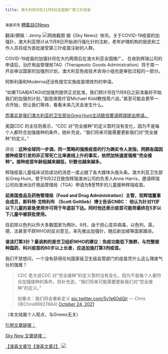 ```yaml
---
title: 澳大利亚将在11月8日全国推广第三针疫苗
---
```

`澳喜农场` [轉載自GNews](https://gnews.org/zh-hans/1613757/)

翻译/撰稿：Jenny
![](https://assets.gnews.org/wp-content/uploads/2021/10/IMG_1773.jpg)网络截图
据《Sky News》快讯，关于COVID-19疫苗的加强针，澳大利亚预计从11月8日开始进行强化针的注射，老年护理机构的居民和工作人员将成为首批接受第三针疫苗注射的人群。

COVID-19疫苗的加强针将在大约两周后在澳大利亚全国推广。  在收到辉瑞公司的申请后，治疗用品管理局TAG（Therapeutic Goods Administration）将于周一开会审议国家的加强剂计划，澳大利亚免疫技术咨询小组也是审批过程的一部分。

阿斯利康和Moderna还没有提交实施疫苗增效剂的申请。

“如果TGA和ATAGI对加强剂提供正式批准，我们预计将在11月8日之前准备好开始我们的加强剂计划，”副首席医疗官Michael Kidd教授周六说。”甚至可能会更早一点开始，但让我们等待，看看未来几天会发生什么。

[而事实是我们澳大利亚的卫生部长Greg·Hunt主动致信要请辉瑞提出申请。](https://www.sbs.com.au/chinese/mandarin/zh-hans/audio/queensland-premier-wants-updated-information-on-covid-19-and-children?cid=lang:socialshare:twitter%20via%20@SBSRadio)

美国CDC 的主任则表示，“CDC 对“完全接种”的定义暂时没有变化，因为不是每个人都符合加强接种的条件，她补充说，“我们将来可能需要更新我们对“完全接种”的定义。”

评论：**这种全球同一步调，同一策略的强推疫苗的行为确实令人发指，罔顾各国因接种疫苗引发的非正常死亡比率直线上升的事实，依然加快速度强推“完全接种“。接种疫苗年龄组越来越低，针数也越来越多。**

辉瑞疫苗儿童临床试验成功的消息一度占据了各大媒体头版头条。澳大利亚卫生部长Greg·Hunt，曾于9月22日致信辉瑞澳洲公司的负责人Anne Harris，邀请辉瑞公司向澳洲治疗用品管理局（TGA）申请为**5**至**11**岁的儿童接种辉瑞疫苗。

**前美国食品及药物管理局（Food and Drug Administration）主管，现辉瑞董事会成员，斯科特·戈特利布 （Scott Gottlieb）博士告诉CNBC： 他认为针对11岁以下儿童的紧急使用许可将于年底前下达。同时他还表示疫苗可能将最终在5岁以下儿童中被获批使用。**

目前除以色列以外大多数国家为两针。9月，由于担心变异病毒，以色列，英，德，法甚至不顾WHO的反对意见，率先推出加强针，随后新加坡等国家跟进。

**谁该打第3针？最讽刺的是世卫组织WHO的建议：免疫功能低下族群，与完整接种国药、科兴疫苗的60岁以上长者，应追加施打第3剂疫苗。**

我们不禁想问，一个没有获得任何国家级卫生级监管部门的疫苗凭什么这么理直气壮的强推？



> CDC 老大说CDC 对“完全接种”的定义暂时没有变化，因为不是每个人都符合加强接种的条件，但补充说，“我们将来可能需要更新我们对“完全接种”的定义。”
> 
> 划重点：我们将会重新定义 [pic.twitter.com/5v1e6OdQjr](https://t.co/5v1e6OdQjr)
> — Chris (@Chris69927664) [October 24, 2021](https://twitter.com/Chris69927664/status/1452097321034915844?ref_src=twsrc%5Etfw)



（本文纯属个人观点，与Gnews无关）

[引用文章链接：](https://www.sbs.com.au/chinese/mandarin/zh-hans/audio/queensland-premier-wants-updated-information-on-covid-19-and-children?cid=lang:socialshare:twitter%20via%20@SBSRadio)

[Sky New 文章链接：](https://www.skynews.com.au/australia-news/coronavirus/covid19-vaccine-booster-shots-expected-from-november-8-aged-care-residents-and-staff-among-first-to-get-the-extra-jab/news-story/313913d2ae0256b8047b9f00ff2fe9b6)

[【澳喜文章1】](https://gnews.org/zh-hans/author/aujenny/)[【澳喜文章2】](https://gnews.org/zh-hans/author/himalaya-australia/)
![](https://assets.gnews.org/wp-content/uploads/2021/10/澳喜图标2-1.jpg)

